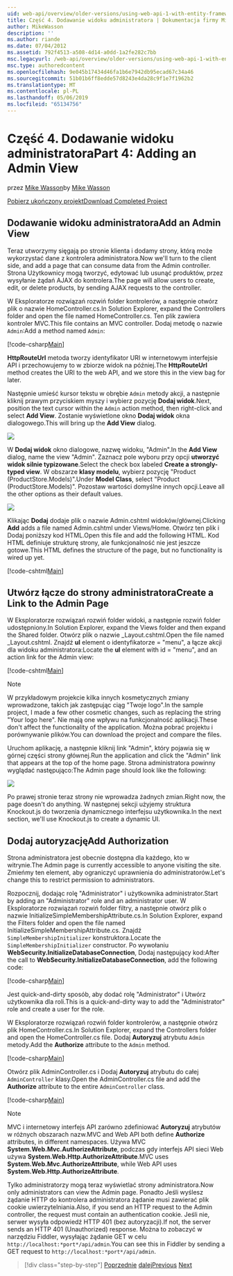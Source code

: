 ```yaml
---
uid: web-api/overview/older-versions/using-web-api-1-with-entity-framework-5/using-web-api-with-entity-framework-part-4
title: Część 4. Dodawanie widoku administratora | Dokumentacja firmy Microsoft
author: MikeWasson
description: ''
ms.author: riande
ms.date: 07/04/2012
ms.assetid: 792f4513-a508-4d14-a0dd-1a2fe282c7bb
msc.legacyurl: /web-api/overview/older-versions/using-web-api-1-with-entity-framework-5/using-web-api-with-entity-framework-part-4
msc.type: authoredcontent
ms.openlocfilehash: 9e045b17434d46fa1b6e7942db95ecad67c34a46
ms.sourcegitcommit: 51b01b6ff8edde57d8243e4da28c9f1e7f1962b2
ms.translationtype: MT
ms.contentlocale: pl-PL
ms.lasthandoff: 05/06/2019
ms.locfileid: "65134756"
---
```

# <a name="part-4-adding-an-admin-view"></a><span data-ttu-id="9e3b7-102">Część 4. Dodawanie widoku administratora</span><span class="sxs-lookup"><span data-stu-id="9e3b7-102">Part 4: Adding an Admin View</span></span>

<span data-ttu-id="9e3b7-103">przez [Mike Wasson](https://github.com/MikeWasson)</span><span class="sxs-lookup"><span data-stu-id="9e3b7-103">by [Mike Wasson](https://github.com/MikeWasson)</span></span>

[<span data-ttu-id="9e3b7-104">Pobierz ukończony projekt</span><span class="sxs-lookup"><span data-stu-id="9e3b7-104">Download Completed Project</span></span>](http://code.msdn.microsoft.com/ASP-NET-Web-API-with-afa30545)

## <a name="add-an-admin-view"></a><span data-ttu-id="9e3b7-105">Dodawanie widoku administratora</span><span class="sxs-lookup"><span data-stu-id="9e3b7-105">Add an Admin View</span></span>

<span data-ttu-id="9e3b7-106">Teraz utworzymy sięgają po stronie klienta i dodamy strony, którą może wykorzystać dane z kontrolera administratora.</span><span class="sxs-lookup"><span data-stu-id="9e3b7-106">Now we'll turn to the client side, and add a page that can consume data from the Admin controller.</span></span> <span data-ttu-id="9e3b7-107">Strona Użytkownicy mogą tworzyć, edytować lub usunąć produktów, przez wysyłanie żądań AJAX do kontrolera.</span><span class="sxs-lookup"><span data-stu-id="9e3b7-107">The page will allow users to create, edit, or delete products, by sending AJAX requests to the controller.</span></span>

<span data-ttu-id="9e3b7-108">W Eksploratorze rozwiązań rozwiń folder kontrolerów, a następnie otwórz plik o nazwie HomeController.cs.</span><span class="sxs-lookup"><span data-stu-id="9e3b7-108">In Solution Explorer, expand the Controllers folder and open the file named HomeController.cs.</span></span> <span data-ttu-id="9e3b7-109">Ten plik zawiera kontroler MVC.</span><span class="sxs-lookup"><span data-stu-id="9e3b7-109">This file contains an MVC controller.</span></span> <span data-ttu-id="9e3b7-110">Dodaj metodę o nazwie `Admin`:</span><span class="sxs-lookup"><span data-stu-id="9e3b7-110">Add a method named `Admin`:</span></span>

[!code-csharp[Main](using-web-api-with-entity-framework-part-4/samples/sample1.cs)]

<span data-ttu-id="9e3b7-111">**HttpRouteUrl** metoda tworzy identyfikator URI w internetowym interfejsie API i przechowujemy to w zbiorze widok na później.</span><span class="sxs-lookup"><span data-stu-id="9e3b7-111">The **HttpRouteUrl** method creates the URI to the web API, and we store this in the view bag for later.</span></span>

<span data-ttu-id="9e3b7-112">Następnie umieść kursor tekstu w obrębie `Admin` metody akcji, a następnie kliknij prawym przyciskiem myszy i wybierz pozycję **Dodaj widok**.</span><span class="sxs-lookup"><span data-stu-id="9e3b7-112">Next, position the text cursor within the `Admin` action method, then right-click and select **Add View**.</span></span> <span data-ttu-id="9e3b7-113">Zostanie wyświetlone okno **Dodaj widok** okna dialogowego.</span><span class="sxs-lookup"><span data-stu-id="9e3b7-113">This will bring up the **Add View** dialog.</span></span>

![](using-web-api-with-entity-framework-part-4/_static/image1.png)

<span data-ttu-id="9e3b7-114">W **Dodaj widok** okno dialogowe, nazwę widoku, "Admin".</span><span class="sxs-lookup"><span data-stu-id="9e3b7-114">In the **Add View** dialog, name the view "Admin".</span></span> <span data-ttu-id="9e3b7-115">Zaznacz pole wyboru przy opcji **utworzyć widok silnie typizowane**.</span><span class="sxs-lookup"><span data-stu-id="9e3b7-115">Select the check box labeled **Create a strongly-typed view**.</span></span> <span data-ttu-id="9e3b7-116">W obszarze **klasy modelu**, wybierz pozycję "Product (ProductStore.Models)".</span><span class="sxs-lookup"><span data-stu-id="9e3b7-116">Under **Model Class**, select "Product (ProductStore.Models)".</span></span> <span data-ttu-id="9e3b7-117">Pozostaw wartości domyślne innych opcji.</span><span class="sxs-lookup"><span data-stu-id="9e3b7-117">Leave all the other options as their default values.</span></span>

![](using-web-api-with-entity-framework-part-4/_static/image2.png)

<span data-ttu-id="9e3b7-118">Klikając **Dodaj** dodaje plik o nazwie Admin.cshtml widoków/głównej.</span><span class="sxs-lookup"><span data-stu-id="9e3b7-118">Clicking **Add** adds a file named Admin.cshtml under Views/Home.</span></span> <span data-ttu-id="9e3b7-119">Otwórz ten plik i Dodaj poniższy kod HTML.</span><span class="sxs-lookup"><span data-stu-id="9e3b7-119">Open this file and add the following HTML.</span></span> <span data-ttu-id="9e3b7-120">Kod HTML definiuje strukturę strony, ale funkcjonalność nie jest jeszcze gotowe.</span><span class="sxs-lookup"><span data-stu-id="9e3b7-120">This HTML defines the structure of the page, but no functionality is wired up yet.</span></span>

[!code-cshtml[Main](using-web-api-with-entity-framework-part-4/samples/sample2.cshtml)]

## <a name="create-a-link-to-the-admin-page"></a><span data-ttu-id="9e3b7-121">Utwórz łącze do strony administratora</span><span class="sxs-lookup"><span data-stu-id="9e3b7-121">Create a Link to the Admin Page</span></span>

<span data-ttu-id="9e3b7-122">W Eksploratorze rozwiązań rozwiń folder widoki, a następnie rozwiń folder udostępniony.</span><span class="sxs-lookup"><span data-stu-id="9e3b7-122">In Solution Explorer, expand the Views folder and then expand the Shared folder.</span></span> <span data-ttu-id="9e3b7-123">Otwórz plik o nazwie \_Layout.cshtml.</span><span class="sxs-lookup"><span data-stu-id="9e3b7-123">Open the file named \_Layout.cshtml.</span></span> <span data-ttu-id="9e3b7-124">Znajdź **ul** element o identyfikatorze = "menu", a łącze akcji dla widoku administratora:</span><span class="sxs-lookup"><span data-stu-id="9e3b7-124">Locate the **ul** element with id = "menu", and an action link for the Admin view:</span></span>

[!code-cshtml[Main](using-web-api-with-entity-framework-part-4/samples/sample3.cshtml)]

> [!NOTE]
> <span data-ttu-id="9e3b7-125">W przykładowym projekcie kilka innych kosmetycznych zmiany wprowadzone, takich jak zastępując ciąg "Twoje logo".</span><span class="sxs-lookup"><span data-stu-id="9e3b7-125">In the sample project, I made a few other cosmetic changes, such as replacing the string "Your logo here".</span></span> <span data-ttu-id="9e3b7-126">Nie mają one wpływu na funkcjonalność aplikacji.</span><span class="sxs-lookup"><span data-stu-id="9e3b7-126">These don't affect the functionality of the application.</span></span> <span data-ttu-id="9e3b7-127">Można pobrać projektu i porównywanie plików.</span><span class="sxs-lookup"><span data-stu-id="9e3b7-127">You can download the project and compare the files.</span></span>

<span data-ttu-id="9e3b7-128">Uruchom aplikację, a następnie kliknij link "Admin", który pojawia się w górnej części strony głównej.</span><span class="sxs-lookup"><span data-stu-id="9e3b7-128">Run the application and click the "Admin" link that appears at the top of the home page.</span></span> <span data-ttu-id="9e3b7-129">Strona administratora powinny wyglądać następująco:</span><span class="sxs-lookup"><span data-stu-id="9e3b7-129">The Admin page should look like the following:</span></span>

![](using-web-api-with-entity-framework-part-4/_static/image3.png)

<span data-ttu-id="9e3b7-130">Po prawej stronie teraz strony nie wprowadza żadnych zmian.</span><span class="sxs-lookup"><span data-stu-id="9e3b7-130">Right now, the page doesn't do anything.</span></span> <span data-ttu-id="9e3b7-131">W następnej sekcji użyjemy struktura Knockout.js do tworzenia dynamicznego interfejsu użytkownika.</span><span class="sxs-lookup"><span data-stu-id="9e3b7-131">In the next section, we'll use Knockout.js to create a dynamic UI.</span></span>

## <a name="add-authorization"></a><span data-ttu-id="9e3b7-132">Dodaj autoryzację</span><span class="sxs-lookup"><span data-stu-id="9e3b7-132">Add Authorization</span></span>

<span data-ttu-id="9e3b7-133">Strona administratora jest obecnie dostępna dla każdego, kto w witrynie.</span><span class="sxs-lookup"><span data-stu-id="9e3b7-133">The Admin page is currently accessible to anyone visiting the site.</span></span> <span data-ttu-id="9e3b7-134">Zmieńmy ten element, aby ograniczyć uprawnienia do administratorów.</span><span class="sxs-lookup"><span data-stu-id="9e3b7-134">Let's change this to restrict permission to administrators.</span></span>

<span data-ttu-id="9e3b7-135">Rozpocznij, dodając rolę "Administrator" i użytkownika administrator.</span><span class="sxs-lookup"><span data-stu-id="9e3b7-135">Start by adding an "Administrator" role and an administrator user.</span></span> <span data-ttu-id="9e3b7-136">W Eksploratorze rozwiązań rozwiń folder filtry, a następnie otwórz plik o nazwie InitializeSimpleMembershipAttribute.cs.</span><span class="sxs-lookup"><span data-stu-id="9e3b7-136">In Solution Explorer, expand the Filters folder and open the file named InitializeSimpleMembershipAttribute.cs.</span></span> <span data-ttu-id="9e3b7-137">Znajdź `SimpleMembershipInitializer` konstruktora.</span><span class="sxs-lookup"><span data-stu-id="9e3b7-137">Locate the `SimpleMembershipInitializer` constructor.</span></span> <span data-ttu-id="9e3b7-138">Po wywołaniu **WebSecurity.InitializeDatabaseConnection**, Dodaj następujący kod:</span><span class="sxs-lookup"><span data-stu-id="9e3b7-138">After the call to **WebSecurity.InitializeDatabaseConnection**, add the following code:</span></span>

[!code-csharp[Main](using-web-api-with-entity-framework-part-4/samples/sample4.cs)]

<span data-ttu-id="9e3b7-139">Jest quick-and-dirty sposób, aby dodać rolę "Administrator" i Utwórz użytkownika dla roli.</span><span class="sxs-lookup"><span data-stu-id="9e3b7-139">This is a quick-and-dirty way to add the "Administrator" role and create a user for the role.</span></span>

<span data-ttu-id="9e3b7-140">W Eksploratorze rozwiązań rozwiń folder kontrolerów, a następnie otwórz plik HomeController.cs.</span><span class="sxs-lookup"><span data-stu-id="9e3b7-140">In Solution Explorer, expand the Controllers folder and open the HomeController.cs file.</span></span> <span data-ttu-id="9e3b7-141">Dodaj **Autoryzuj** atrybutu `Admin` metody.</span><span class="sxs-lookup"><span data-stu-id="9e3b7-141">Add the **Authorize** attribute to the `Admin` method.</span></span>

[!code-csharp[Main](using-web-api-with-entity-framework-part-4/samples/sample5.cs)]

<span data-ttu-id="9e3b7-142">Otwórz plik AdminController.cs i Dodaj **Autoryzuj** atrybutu do całej `AdminController` klasy.</span><span class="sxs-lookup"><span data-stu-id="9e3b7-142">Open the AdminController.cs file and add the **Authorize** attribute to the entire `AdminController` class.</span></span>

[!code-csharp[Main](using-web-api-with-entity-framework-part-4/samples/sample6.cs)]

> [!NOTE]
> <span data-ttu-id="9e3b7-143">MVC i internetowy interfejs API zarówno zdefiniować **Autoryzuj** atrybutów w różnych obszarach nazw.</span><span class="sxs-lookup"><span data-stu-id="9e3b7-143">MVC and Web API both define **Authorize** attributes, in different namespaces.</span></span> <span data-ttu-id="9e3b7-144">Używa MVC **System.Web.Mvc.AuthorizeAttribute**, podczas gdy interfejs API sieci Web używa **System.Web.Http.AuthorizeAttribute**.</span><span class="sxs-lookup"><span data-stu-id="9e3b7-144">MVC uses **System.Web.Mvc.AuthorizeAttribute**, while Web API uses **System.Web.Http.AuthorizeAttribute**.</span></span>

<span data-ttu-id="9e3b7-145">Tylko administratorzy mogą teraz wyświetlać strony administratora.</span><span class="sxs-lookup"><span data-stu-id="9e3b7-145">Now only administrators can view the Admin page.</span></span> <span data-ttu-id="9e3b7-146">Ponadto Jeśli wyślesz żądanie HTTP do kontrolera administratora żądanie musi zawierać plik cookie uwierzytelniania.</span><span class="sxs-lookup"><span data-stu-id="9e3b7-146">Also, if you send an HTTP request to the Admin controller, the request must contain an authentication cookie.</span></span> <span data-ttu-id="9e3b7-147">Jeśli nie, serwer wysyła odpowiedź HTTP 401 (bez autoryzacji).</span><span class="sxs-lookup"><span data-stu-id="9e3b7-147">If not, the server sends an HTTP 401 (Unauthorized) response.</span></span> <span data-ttu-id="9e3b7-148">Można to zobaczyć w narzędziu Fiddler, wysyłając żądanie GET w celu `http://localhost:*port*/api/admin`.</span><span class="sxs-lookup"><span data-stu-id="9e3b7-148">You can see this in Fiddler by sending a GET request to `http://localhost:*port*/api/admin`.</span></span>

> [!div class="step-by-step"]
> <span data-ttu-id="9e3b7-149">[Poprzednie](using-web-api-with-entity-framework-part-3.md)
> [dalej](using-web-api-with-entity-framework-part-5.md)</span><span class="sxs-lookup"><span data-stu-id="9e3b7-149">[Previous](using-web-api-with-entity-framework-part-3.md)
[Next](using-web-api-with-entity-framework-part-5.md)</span></span>
